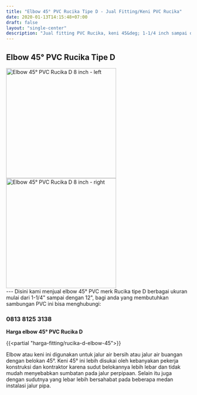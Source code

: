 ```yaml
---
title: "Elbow 45° PVC Rucika Tipe D - Jual Fitting/Keni PVC Rucika"
date: 2020-01-13T14:15:48+07:00
draft: false
layout: "single-center"
description: "Jual fitting PVC Rucika, keni 45&deg; 1-1/4 inch sampai dengan 8 inch tipe D. Tersedia berbagai jenis fitting dengan berbagai ukuran"
---
```


## Elbow 45&deg; PVC Rucika Tipe D

<div class="col-md-6 col-sm-12">
    <img src="../img/fitting-pvc/elbow-45-deg-d-8-left.jpg" alt="Elbow 45&deg; PVC Rucika D 8 inch - left" width="300" />
</div>
<div class="col-md-6 col-sm-12">
    <img src="../img/fitting-pvc/elbow-45-deg-d-8-right.jpg" alt="Elbow 45&deg; PVC Rucika D 8 inch - right" width="300" />
</div>
---
Disini kami menjual elbow 45° PVC merk Rucika tipe D berbagai ukuran mulai dari 1-1/4" sampai dengan 12", bagi anda yang membutuhkan sambungan PVC ini bisa menghubungi:

### 0813 8125 3138

**Harga elbow 45° PVC Rucika D**

{{<partial "harga-fitting/rucika-d-elbow-45">}}

Elbow atau keni ini digunakan untuk jalur air bersih atau jalur air buangan dengan belokan 45&deg;. Keni 45&deg; ini lebih disukai oleh kebanyakan pekerja konstruksi dan kontraktor karena sudut belokannya lebih lebar dan tidak mudah menyebabkan sumbatan pada jalur perpipaan. Selain itu juga dengan sudutnya yang lebar lebih bersahabat pada beberapa medan instalasi jalur pipa.
